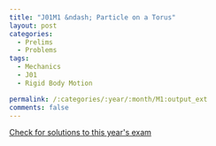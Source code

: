 ```yaml
---
title: "J01M1 &ndash; Particle on a Torus"
layout: post
categories:
  - Prelims
  - Problems
tags:
  - Mechanics
  - J01
  - Rigid Body Motion

permalink: /:categories/:year/:month/M1:output_ext
comments: false
---
```

<object data="2001J1M.pdf" type="application/pdf" width="100%" height="500"></object>
<div class="message"><a href='https://princetonprelim.com/prelim/6/'>Check for solutions to this year's exam</a></div>